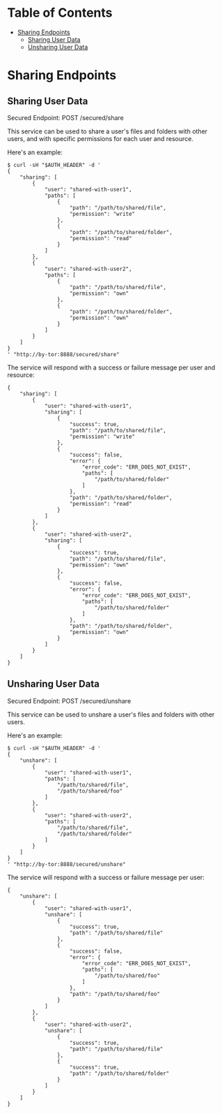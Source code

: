 # Table of Contents

* [Sharing Endpoints](#sharing-endpoints)
    * [Sharing User Data](#sharing-user-data)
    * [Unsharing User Data](#unsharing-user-data)

# Sharing Endpoints

## Sharing User Data

Secured Endpoint: POST /secured/share

This service can be used to share a user's files and folders with other users, and with specific permissions for each user and resource.

Here's an example:

```
$ curl -sH "$AUTH_HEADER" -d '
{
    "sharing": [
        {
            "user": "shared-with-user1",
            "paths": [
                {
                    "path": "/path/to/shared/file",
                    "permission": "write"
                },
                {
                    "path": "/path/to/shared/folder",
                    "permission": "read"
                }
            ]
        },
        {
            "user": "shared-with-user2",
            "paths": [
                {
                    "path": "/path/to/shared/file",
                    "permission": "own"
                },
                {
                    "path": "/path/to/shared/folder",
                    "permission": "own"
                }
            ]
        }
    ]
}
' "http://by-tor:8888/secured/share"
```

The service will respond with a success or failure message per user and resource:

```
{
    "sharing": [
        {
            "user": "shared-with-user1",
            "sharing": [
                {
                    "success": true,
                    "path": "/path/to/shared/file",
                    "permission": "write"
                },
                {
                    "success": false,
                    "error": {
                        "error_code": "ERR_DOES_NOT_EXIST",
                        "paths": [
                            "/path/to/shared/folder"
                        ]
                    },
                    "path": "/path/to/shared/folder",
                    "permission": "read"
                }
            ]
        },
        {
            "user": "shared-with-user2",
            "sharing": [
                {
                    "success": true,
                    "path": "/path/to/shared/file",
                    "permission": "own"
                },
                {
                    "success": false,
                    "error": {
                        "error_code": "ERR_DOES_NOT_EXIST",
                        "paths": [
                            "/path/to/shared/folder"
                        ]
                    },
                    "path": "/path/to/shared/folder",
                    "permission": "own"
                }
            ]
        }
    ]
}
```

## Unsharing User Data

Secured Endpoint: POST /secured/unshare

This service can be used to unshare a user's files and folders with other users.

Here's an example:

```
$ curl -sH "$AUTH_HEADER" -d '
{
    "unshare": [
        {
            "user": "shared-with-user1",
            "paths": [
                "/path/to/shared/file",
                "/path/to/shared/foo"
            ]
        },
        {
            "user": "shared-with-user2",
            "paths": [
                "/path/to/shared/file",
                "/path/to/shared/folder"
            ]
        }
    ]
}
' "http://by-tor:8888/secured/unshare"
```

The service will respond with a success or failure message per user:

```
{
    "unshare": [
        {
            "user": "shared-with-user1",
            "unshare": [
                {
                    "success": true,
                    "path": "/path/to/shared/file"
                },
                {
                    "success": false,
                    "error": {
                        "error_code": "ERR_DOES_NOT_EXIST",
                        "paths": [
                            "/path/to/shared/foo"
                        ]
                    },
                    "path": "/path/to/shared/foo"
                }
            ]
        },
        {
            "user": "shared-with-user2",
            "unshare": [
                {
                    "success": true,
                    "path": "/path/to/shared/file"
                },
                {
                    "success": true,
                    "path": "/path/to/shared/folder"
                }
            ]
        }
    ]
}
```
